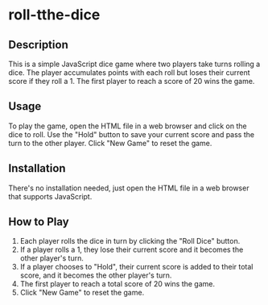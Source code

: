 # roll-tthe-dice

## Description
This is a simple JavaScript dice game where two players take turns rolling a dice. The player accumulates points with each roll but loses their current score if they roll a 1. The first player to reach a score of 20 wins the game.

## Usage
To play the game, open the HTML file in a web browser and click on the dice to roll. Use the "Hold" button to save your current score and pass the turn to the other player. Click "New Game" to reset the game.

## Installation
There's no installation needed, just open the HTML file in a web browser that supports JavaScript.

## How to Play
1. Each player rolls the dice in turn by clicking the "Roll Dice" button.
2. If a player rolls a 1, they lose their current score and it becomes the other player's turn.
3. If a player chooses to "Hold", their current score is added to their total score, and it becomes the other player's turn.
4. The first player to reach a total score of 20 wins the game.
5. Click "New Game" to reset the game.
